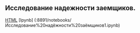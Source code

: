 ## Исследование надежности заемщиков. ##

[HTML](///home/aigul/Загрузки/Project1.html) [Ipynb] (:8891/notebooks/Исследование%20надёжности%20заёмщиков1.ipynb)
